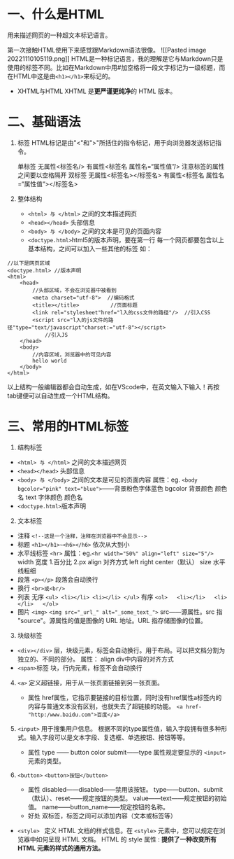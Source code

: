 
# 一、什么是HTML
用来描述网页的一种超文本标记语言。

第一次接触HTML使用下来感觉跟Markdown语法很像。
![[Pasted image 20221110105119.png]]
HTML是一种标记语言，我的理解是它与Markdown只是使用的标签不同。比如在Markdown中用#加空格将一段文字标记为一级标题，而在HTML中这是由`<h1></h1>`来标记的。

- XHTML与HTML 
	XHTML 是**更严谨更纯净**的 HTML 版本。




# 二、基础语法
1. 标签
	HTML标记是由"<"和">"所括住的指令标记，用于向浏览器发送标记指令。
	
	单标签
		无属性<标签名/>
		有属性<标签名 属性名=“属性值”/>   注意标签的属性之间要以空格隔开
	双标签
		无属性<标签名></标签名>
		有属性<标签名 属性名=“属性值“></标签名>

2. 整体结构
	-   `<html> 与 </html>` 之间的文本描述网页
	-   `<head></head>` 头部信息
	-   `<body> 与 </body>` 之间的文本是可见的页面内容
	-   `<doctype.html>`html5的版本声明，要在第一行
	每一个网页都要包含以上基本结构，之间可以加入一些其他的标签
	如：
```
//以下是网页区域
<doctype.html> //版本声明
<html>
	<head>
		//头部区域，不会在浏览器中被看到
		<meta charset="utf-8">  //编码格式
		<title></title>          //页面标题
		<link rel="stylesheet"href="l入的css文件的路径"/>  //引入CSS
		<script src="l入的js文件的路径"type="text/javascript"charset:="utf-8"></script> 
			//引入JS
	</head>
	<body>
		//内容区域，浏览器中的可见内容
		hello world
	</body>
</html>
```
以上结构一般编辑器都会自动生成，如在VScode中，在英文输入下输入！再按tab键便可以自动生成一个HTML结构。


# 三、常用的HTML标签
1. 结构标签
-   `<html> 与 </html>` 之间的文本描述网页
- `<head></head>` 头部信息
-   `<body> 与 </body>` 之间的文本是可见的页面内容
	属性：eg. `<body bgcolor="pink" text="blue">`——背景粉色字体蓝色
	bgcolor   背景颜色    颜色名
	text           字体颜色   颜色名
-   `<doctype.html>`版本声明

2. 文本标签
- 注释
	`<!--这是一个注释，注释在浏览器中不会显示-->`
- 标题
	`<h1></h1>~<h6></h6>` 依次从大到小
- 水平线标签
	`<hr>`
	属性：eg.`<hr width="50%" align="left" size="5"/>`
	width  宽度          1.百分比    2.px
	align   对齐方式   left right center（默认）
	size     水平线粗细
- 段落
	`<p></p>` 段落会自动换行
- 换行
	`<br>或<br/>`
- 列表
	无序
		```<ul>
			<li></li>
			<li></li>
		</ul>```
	有序
		```<ol>  
			<li></li>  
			<li></li>  
		</ol>```
- 图片
	`<img>`
		`<img src="_url_" alt="_some_text_">`
		src——源属性。src 指 "source"。源属性的值是图像的 URL 地址。URL 指存储图像的位置。



3. 块级标签
- `<div></div>`
	层，块级元素，标签会自动换行。用于布局。可以把文档分割为独立的、不同的部分。
	属性：
	align    div中内容的对齐方式
- `<span>`标签
	块，行内元素，标签不会自动换行




4. `<a>`
	定义超链接，用于从一张页面链接到另一张页面。
	- 属性
		href属性，它指示要链接的目标位置，同时没有href属性a标签内的内容与普通文本没有区别，也就失去了超链接的功能。
		`<a href-"http:/www.baidu.com">百度</a>`



5. `<input>`
	用于搜集用户信息。
	根据不同的type属性值，输入字段拥有很多种形式。输入字段可以是文本字段、复选框、单选按钮、按钮等等。
	- 属性
		type ——	button color submit——type 属性规定要显示的 `<input>` 元素的类型。


5. `<button>`
	`<button>按钮</button>`
	- 属性
		disabled——disabled——禁用该按钮。
		type——button、submit（默认）、reset——规定按钮的类型。
		value——text——规定按钮的初始值。
		name——button_name——规定按钮的名称。
	- 好处
		双标签，标签之间可以添加内容（文本或标签等）


- `<style> `
	定义 HTML 文档的样式信息。在 `<style>` 元素中，您可以规定在浏览器中如何呈现 HTML 文档。
	HTML 的 style 属性 : **提供了一种改变所有 HTML 元素的样式的通用方法。**






